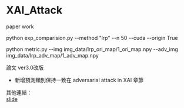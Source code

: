 # XAI_Attack
paper work




python exp_comparision.py --method "lrp" --n 50 --cuda --origin True




python metric.py --img img_data/lrp_ori_map/1_ori_map.npy --adv_img img_data/lrp_adv_map/1_adv_map.npy


論文 ver3.0改版
- 新增預測類別保持一致在 adversarial attack in XAI 章節

其他連結：  
[slide](https://docs.google.com/presentation/d/1eYiIPxz3XbZTnGIBF7jJyTPh-5j0uQ7gvi-614u6XvI/edit?usp=sharing)  
